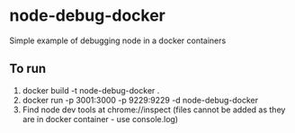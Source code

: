 # node-debug-docker

Simple example of debugging node in a docker containers

## To run

1. docker build -t node-debug-docker .
1. docker run -p 3001:3000 -p 9229:9229 -d node-debug-docker
1. Find node dev tools at chrome://inspect (files cannot be added as they are in docker container - use console.log)